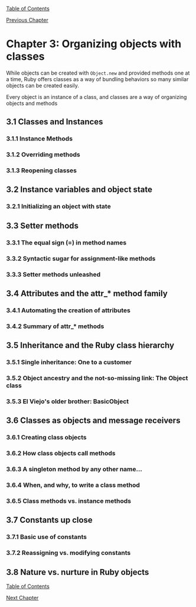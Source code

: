 [Table of Contents](_toc.md)

[Previous Chapter](ch2.md)

# Chapter 3: Organizing objects with classes #
While objects can be created with `Object.new` and provided methods one at a
time, Ruby offers classes as a way of bundling behaviors so many similar objects
can be created easily.

Every object is an instance of a class, and classes are a way of organizing
objects and methods

## 3.1 Classes and Instances ##

### 3.1.1 Instance Methods ###

### 3.1.2 Overriding methods ###

### 3.1.3 Reopening classes ###

## 3.2 Instance variables and object state ##

### 3.2.1 Initializing an object with state ###

## 3.3 Setter methods ##

### 3.3.1 The equal sign (=) in method names ###

### 3.3.2 Syntactic sugar for assignment-like methods ###

### 3.3.3 Setter methods unleashed ###

## 3.4 Attributes and the attr_* method family ##

### 3.4.1 Automating the creation of attributes ###

### 3.4.2 Summary of attr_* methods ###

## 3.5 Inheritance and the Ruby class hierarchy ##

### 3.5.1 Single inheritance: One to a customer ###

### 3.5.2 Object ancestry and the not-so-missing link: The Object class ###

### 3.5.3 El Viejo's older brother: BasicObject ###

## 3.6 Classes as objects and message receivers ##

### 3.6.1 Creating class objects ###

### 3.6.2 How class objects call methods ###

### 3.6.3 A singleton method by any other name... ###

### 3.6.4 When, and why, to write a class method ###

### 3.6.5 Class methods vs. instance methods ###

## 3.7 Constants up close ##

### 3.7.1 Basic use of constants ###

### 3.7.2 Reassigning vs. modifying constants ###

## 3.8 Nature vs. nurture in Ruby objects ##

[Table of Contents](_toc.md)

[Next Chapter](ch4.md)
